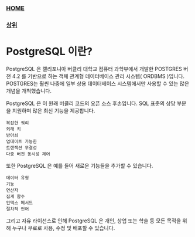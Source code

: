 ### [HOME](../Home.md)
### [상위](../Home.md)

# PostgreSQL 이란?
PostgreSQL 은 캘리포니아 버클리 대학교 컴퓨터 과학부에서 개발한 POSTGRES 버전 4.2 를 기반으로 하는 객체 관계형 데이터베이스 관리 시스템( ORDBMS )입니다. <br>
POSTGRES는 훨씬 나중에 일부 상용 데이터베이스 시스템에서만 사용할 수 있는 많은 개념을 개척했습니다.

PostgreSQL 은 이 원래 버클리 코드의 오픈 소스 후손입니다. SQL 표준의 상당 부분을 지원하며 많은 최신 기능을 제공합니다.

    복잡한 쿼리
    외래 키
    방아쇠
    업데이트 가능한 
    트랜잭션 무결성
    다중 버전 동시성 제어

또한 PostgreSQL 은 예를 들어 새로운 기능들을 추가할 수 있습니다.

    데이터 유형
    기능
    연산자
    집계 함수
    인덱스 메서드
    절차적 언어

그리고 자유 라이선스로 인해 PostgreSQL 은 개인, 상업 또는 학술 등 모든 목적을 위해 누구나 무료로 사용, 수정 및 배포할 수 있습니다.
